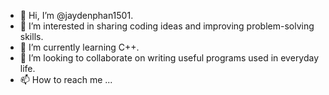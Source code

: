 - 👋 Hi, I’m @jaydenphan1501. 
- 👀 I’m interested in sharing coding ideas and improving problem-solving skills. 
- 🌱 I’m currently learning C++.
- 💞️ I’m looking to collaborate on writing useful programs used in everyday life. 
- 📫 How to reach me ... 

<!---
jaydenphan1501/jaydenphan1501 is a ✨ special ✨ repository because its `README.md` (this file) appears on your GitHub profile.
You can click the Preview link to take a look at your changes.
--->
